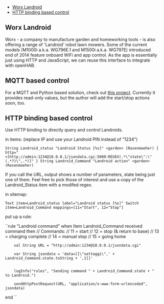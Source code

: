
* [Worx Landroid](#worx-landroid)
* [HTTP binding based control](#HTTP-binding-based-control)

## Worx Landroid
Worx - a company to manufacture garden and homeworking tools - is also offering a range of 'Landroid' robot lawn mowers.
Some of the current models (M1000i a.k.a. WG796E.1 and M1500i a.k.a. WG797E) introduced end of 2014 feature onboard WiFi and app control. As the app is essentially just using HTTP and JavaScript, we can reuse this interface to integrate with openHAB.

## MQTT based control
For a MQTT and Python based solution, check out [this project](https://github.com/trieb/worx-landroid).
Currently it provides read-only values, but the author will add the start/stop actions soon, too.

## HTTP binding based control
Use HTTP binding to directly query and control Landroids.

in items: (replace IP and use your Landroid PIN instead of "1234")

`String Landroid_status "Landroid Status [%s]" <garden> (Rasenmaeher) { http="<[http://admin:1234@10.0.0.1/jsondata.cgi:5000:REGEX(.*\"state\":\"(.*?)\",.*)]" }
String Landroid_Command "Landroid action" <garden> (Rasenmaeher)`

If you call the URL, output shows a number of parameters, state being just one of them.
Feel free to pick those of interest and use a copy of the Landroid_Status item with a modifed regex.

in sitemap:

``Text item=Landroid_status label="Landroid status [%s]"
Switch item=Landroid_Command mappings=[11="Start", 12="Stop"]``

put up a rule:

``rule "Landroid command"
when
        Item Landroid_Command received command
then
        // Commands:
        // 11 = start
        // 12 = stop (& return to base)
        // 13 = charging complete
        // 14 = manual stop
        // 15 = going home

        val String URL = "http://admin:1234@10.0.0.1/jsondata.cgi"

        var String jsondata = 'data=[[\"settaggi\",' + Landroid_Command.state.toString + ',1]]'


        logInfo("rules", "Sending command " + Landroid_Command.state + " to Landroid.")

        sendHttpPostRequest(URL, "application/x-www-form-urlencoded", jsondata)
end
``
